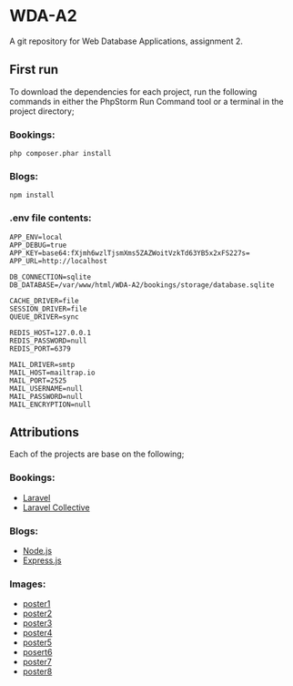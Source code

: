 # WDA-A2
A git repository for Web Database Applications, assignment 2.

## First run
To download the dependencies for each project, run the following commands in either the PhpStorm Run Command tool or a terminal in the project directory;

### Bookings:

```
php composer.phar install
```
### Blogs:

```
npm install
```

### .env file contents:

~~~~
APP_ENV=local
APP_DEBUG=true
APP_KEY=base64:fXjmh6wzlTjsmXms5ZAZWoitVzkTd63YB5x2xFS227s=
APP_URL=http://localhost
 
DB_CONNECTION=sqlite
DB_DATABASE=/var/www/html/WDA-A2/bookings/storage/database.sqlite
 
CACHE_DRIVER=file
SESSION_DRIVER=file
QUEUE_DRIVER=sync
 
REDIS_HOST=127.0.0.1
REDIS_PASSWORD=null
REDIS_PORT=6379
 
MAIL_DRIVER=smtp
MAIL_HOST=mailtrap.io
MAIL_PORT=2525
MAIL_USERNAME=null
MAIL_PASSWORD=null
MAIL_ENCRYPTION=null
~~~~

## Attributions
Each of the projects are base on the following;

### Bookings:

- [Laravel](http://laravel.com)
- [Laravel Collective](https://laravelcollective.com/)

### Blogs:

- [Node.js](https://nodejs.org)
- [Express.js](https://expressjs.com)




### Images:

- [poster1](http://wallpapersdsc.net/wp-content/uploads/2015/11/1623.jpg)
- [poster2](http://i.imgur.com/ubxTFqL.jpg)
- [poster3](http://www.superiorpics.com/wallpaper/file/Will_Ferrell_in_Step_Brothers_Wallpaper_2_1280.jpg)
- [poster4](https://images.alphacoders.com/675/thumb-1920-675871.jpg)
- [poster5](https://s-media-cache-ak0.pinimg.com/originals/a6/82/59/a6825904227363b8fb49611bd9f9ee0f.jpg)
- [posert6](http://graphicdesignjunction.com/wp-content/uploads/2011/12/big-miracle-movie-poster.jpg)
- [poster7](https://s-media-cache-ak0.pinimg.com/564x/fd/5e/66/fd5e662dce1a3a8cd192a5952fa64f02.jpg)
- [poster8](http://www.eonline.com/eol_images/Entire_Site/2016015/rs_634x937-160115101507-634-martian-parody-poster.jpg)
